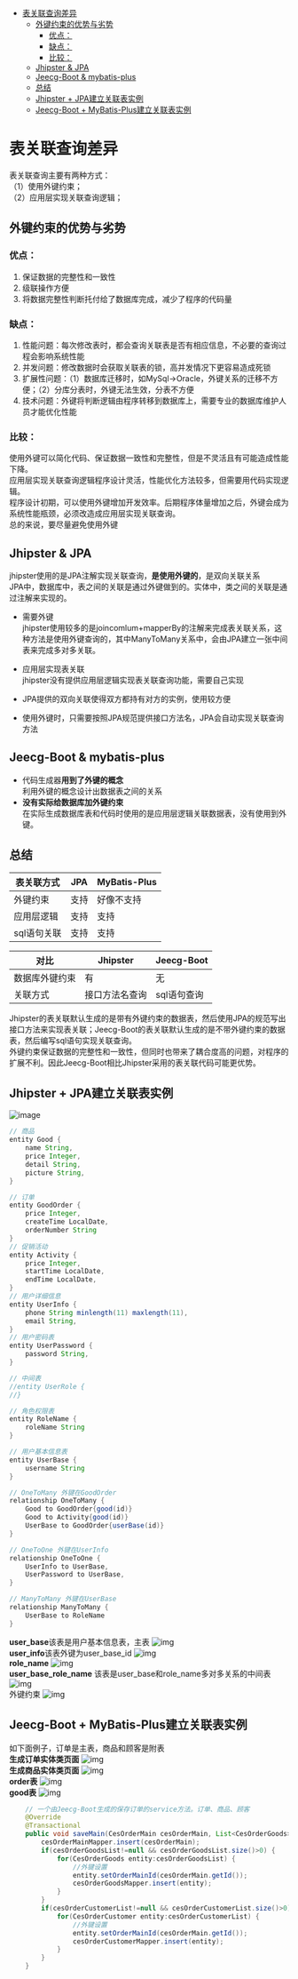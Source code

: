 - [表关联查询差异](#表关联查询差异)
  * [外键约束的优势与劣势](#外键约束的优势与劣势)
    + [优点：](#优点)
    + [缺点：](#缺点)
    + [比较：](#比较)
  * [Jhipster & JPA](#jhipster--jpa)
  * [Jeecg-Boot & mybatis-plus](#jeecg-boot--mybatis-plus)
  * [总结](#总结)
  * [Jhipster + JPA建立关联表实例](#jhipster--jpa建立关联表实例)
  * [Jeecg-Boot + MyBatis-Plus建立关联表实例](#Jeecg-Boot--MyBatis-Plus建立关联表实例)



# 表关联查询差异
表关联查询主要有两种方式：  
（1）使用外键约束；  
（2）应用层实现关联查询逻辑；

## 外键约束的优势与劣势

### 优点：
1. 保证数据的完整性和一致性
2. 级联操作方便
3. 将数据完整性判断托付给了数据库完成，减少了程序的代码量

### 缺点：
1. 性能问题：每次修改表时，都会查询关联表是否有相应信息，不必要的查询过程会影响系统性能
2. 并发问题：修改数据时会获取关联表的锁，高并发情况下更容易造成死锁
3. 扩展性问题：（1）数据库迁移时，如MySql->Oracle，外键关系的迁移不方便；（2）分库分表时，外键无法生效，分表不方便
4. 技术问题：外键将判断逻辑由程序转移到数据库上，需要专业的数据库维护人员才能优化性能

### 比较：
使用外键可以简化代码、保证数据一致性和完整性，但是不灵活且有可能造成性能下降。  
应用层实现关联查询逻辑程序设计灵活，性能优化方法较多，但需要用代码实现逻辑。  
程序设计初期，可以使用外键增加开发效率。后期程序体量增加之后，外键会成为系统性能瓶颈，必须改造成应用层实现关联查询。  
总的来说，要尽量避免使用外键

## Jhipster & JPA
jhipster使用的是JPA注解实现关联查询，**是使用外键的**，是双向关联关系  
JPA中，数据库中，表之间的关联是通过外键做到的。实体中，类之间的关联是通过注解来实现的。  

- 需要外键  
jhipster使用较多的是joincomlum+mapperBy的注解来完成表关联关系，这种方法是使用外键查询的，其中ManyToMany关系中，会由JPA建立一张中间表来完成多对多关联。

- 应用层实现表关联  
jhipster没有提供应用层逻辑实现表关联查询功能，需要自己实现

- JPA提供的双向关联使得双方都持有对方的实例，使用较方便

- 使用外键时，只需要按照JPA规范提供接口方法名，JPA会自动实现关联查询方法

## Jeecg-Boot & mybatis-plus
- 代码生成器**用到了外键的概念**  
利用外键的概念设计出数据表之间的关系
- **没有实际给数据库加外键约束**  
在实际生成数据库表和代码时使用的是应用层逻辑关联数据表，没有使用到外键。

## 总结

表关联方式 | JPA | MyBatis-Plus
---|---|---
外键约束 | 支持 | 好像不支持
应用层逻辑 | 支持 | 支持
sql语句关联 | 支持 | 支持

对比 | Jhipster | Jeecg-Boot
---|---|---
数据库外键约束 | 有 | 无
关联方式 | 接口方法名查询 | sql语句查询


Jhipster的表关联默认生成的是带有外键约束的数据表，然后使用JPA的规范写出接口方法来实现表关联；Jeecg-Boot的表关联默认生成的是不带外键约束的数据表，然后编写sql语句实现关联查询。  
外键约束保证数据的完整性和一致性，但同时也带来了耦合度高的问题，对程序的扩展不利。因此Jeecg-Boot相比Jhipster采用的表关联代码可能更优势。 

## Jhipster + JPA建立关联表实例
![image](https://raw.githubusercontent.com/ghdefe/readme-temp/master/media/Snipaste_2020-10-23_12-10-07.png)

```java
// 商品
entity Good {
	name String,
    price Integer,
    detail String,
    picture String,
}

// 订单
entity GoodOrder {
    price Integer,
    createTime LocalDate,
    orderNumber String
}
// 促销活动
entity Activity {
    price Integer,
    startTime LocalDate,
    endTime LocalDate,
}
// 用户详细信息
entity UserInfo {
	phone String minlength(11) maxlength(11),
    email String,
}
// 用户密码表
entity UserPassword {
	password String,
}

// 中间表
//entity UserRole {
//}

// 角色权限表
entity RoleName {
	roleName String
}

// 用户基本信息表
entity UserBase {
	username String
}

// OneToMany 外键在GoodOrder
relationship OneToMany {
    Good to GoodOrder{good(id)}
    Good to Activity{good(id)}
    UserBase to GoodOrder{userBase(id)}
}

// OneToOne 外键在UserInfo
relationship OneToOne {
	UserInfo to UserBase,
    UserPassword to UserBase,
}

// ManyToMany 外键在UserBase
relationship ManyToMany {
    UserBase to RoleName
}
```
**user_base**该表是用户基本信息表，主表
![img](https://raw.githubusercontent.com/ghdefe/readme-temp/master/media/Snipaste_2020-10-23_17-16-44.png)  
**user_info**该表外键为user_base_id
![img](https://raw.githubusercontent.com/ghdefe/readme-temp/master/media/Snipaste_2020-10-23_17-15-24.png)  
**role_name**
![img](https://raw.githubusercontent.com/ghdefe/readme-temp/master/media/Snipaste_2020-10-23_17-17-47.png)  
**user_base_role_name** 该表是user_base和role_name多对多关系的中间表
![img](https://raw.githubusercontent.com/ghdefe/readme-temp/master/media/Snipaste_2020-10-23_17-20-29.png)   
外键约束
![img](https://raw.githubusercontent.com/ghdefe/readme-temp/master/media/Snipaste_2020-10-23_17-21-34.png)  

## Jeecg-Boot + MyBatis-Plus建立关联表实例
如下面例子，订单是主表，商品和顾客是附表  
**生成订单实体类页面**
![img](https://raw.githubusercontent.com/ghdefe/readme-temp/master/media/Snipaste_2020-10-23_16-54-33.png)   
**生成商品实体类页面**
![img](https://raw.githubusercontent.com/ghdefe/readme-temp/master/media/Snipaste_2020-10-23_16-57-37.png)  
**order表**
![img](https://raw.githubusercontent.com/ghdefe/readme-temp/master/media/Snipaste_2020-10-23_17-05-39.png)  
**good表**
![img](https://raw.githubusercontent.com/ghdefe/readme-temp/master/media/Snipaste_2020-10-23_17-06-37.png)  


```java
	// 一个由Jeecg-Boot生成的保存订单的service方法。订单、商品、顾客
	@Override
	@Transactional
	public void saveMain(CesOrderMain cesOrderMain, List<CesOrderGoods> cesOrderGoodsList,List<CesOrderCustomer> cesOrderCustomerList) {
		cesOrderMainMapper.insert(cesOrderMain);
		if(cesOrderGoodsList!=null && cesOrderGoodsList.size()>0) {
			for(CesOrderGoods entity:cesOrderGoodsList) {
				//外键设置
				entity.setOrderMainId(cesOrderMain.getId());
				cesOrderGoodsMapper.insert(entity);
			}
		}
		if(cesOrderCustomerList!=null && cesOrderCustomerList.size()>0) {
			for(CesOrderCustomer entity:cesOrderCustomerList) {
				//外键设置
				entity.setOrderMainId(cesOrderMain.getId());
				cesOrderCustomerMapper.insert(entity);
			}
		}
	}
```